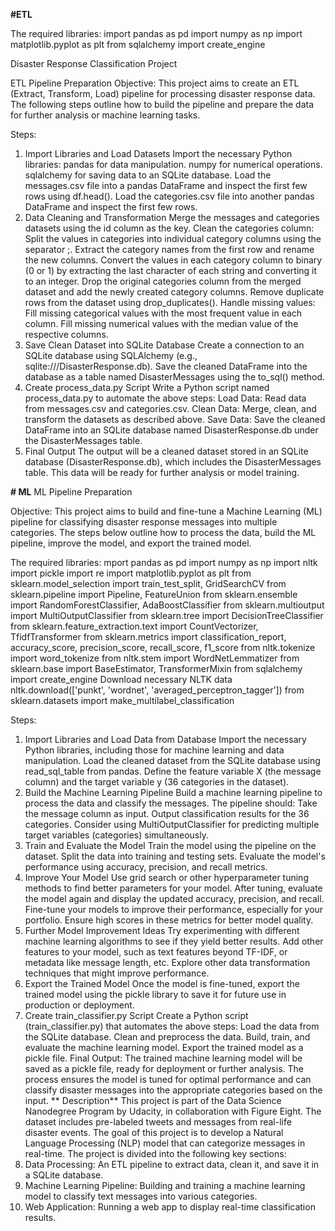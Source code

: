 **#ETL**

The required libraries:
import pandas as pd
import numpy as np
import matplotlib.pyplot as plt
from sqlalchemy import create_engine

Disaster Response Classification Project

ETL Pipeline Preparation Objective: This project aims to create an ETL (Extract, Transform, Load) pipeline for processing disaster response data. The following steps outline how to build the pipeline and prepare the data for further analysis or machine learning tasks.

Steps:

1. Import Libraries and Load Datasets
Import the necessary Python libraries:
pandas for data manipulation.
numpy for numerical operations.
sqlalchemy for saving data to an SQLite database.
Load the messages.csv file into a pandas DataFrame and inspect the first few rows using df.head().
Load the categories.csv file into another pandas DataFrame and inspect the first few rows.
2. Data Cleaning and Transformation
Merge the messages and categories datasets using the id column as the key.
Clean the categories column:
Split the values in categories into individual category columns using the separator ;.
Extract the category names from the first row and rename the new columns.
Convert the values in each category column to binary (0 or 1) by extracting the last character of each string and converting it to an integer.
Drop the original categories column from the merged dataset and add the newly created category columns.
Remove duplicate rows from the dataset using drop_duplicates().
Handle missing values:
Fill missing categorical values with the most frequent value in each column.
Fill missing numerical values with the median value of the respective columns.
3. Save Clean Dataset into SQLite Database
Create a connection to an SQLite database using SQLAlchemy (e.g., sqlite:///DisasterResponse.db).
Save the cleaned DataFrame into the database as a table named DisasterMessages using the to_sql() method.
4. Create process_data.py Script
Write a Python script named process_data.py to automate the above steps:
Load Data:
Read data from messages.csv and categories.csv.
Clean Data:
Merge, clean, and transform the datasets as described above.
Save Data:
Save the cleaned DataFrame into an SQLite database named DisasterResponse.db under the DisasterMessages table.
5. Final Output
The output will be a cleaned dataset stored in an SQLite database (DisasterResponse.db), which includes the DisasterMessages table. This data will be ready for further analysis or model training.

**# ML**
ML Pipeline Preparation

Objective:
This project aims to build and fine-tune a Machine Learning (ML) pipeline for classifying disaster response messages into multiple categories. The steps below outline how to process the data, build the ML pipeline, improve the model, and export the trained model.

The required libraries:
mport pandas as pd
import numpy as np
import nltk
import pickle
import re
import matplotlib.pyplot as plt
from sklearn.model_selection import train_test_split, GridSearchCV
from sklearn.pipeline import Pipeline, FeatureUnion
from sklearn.ensemble import RandomForestClassifier, AdaBoostClassifier
from sklearn.multioutput import MultiOutputClassifier
from sklearn.tree import DecisionTreeClassifier
from sklearn.feature_extraction.text import CountVectorizer, TfidfTransformer
from sklearn.metrics import classification_report, accuracy_score, precision_score, recall_score, f1_score
from nltk.tokenize import word_tokenize
from nltk.stem import WordNetLemmatizer
from sklearn.base import BaseEstimator, TransformerMixin
from sqlalchemy import create_engine
Download necessary NLTK data
nltk.download(['punkt', 'wordnet', 'averaged_perceptron_tagger'])
from sklearn.datasets import make_multilabel_classification

Steps:
1. Import Libraries and Load Data from Database
Import the necessary Python libraries, including those for machine learning and data manipulation.
Load the cleaned dataset from the SQLite database using read_sql_table from pandas.
Define the feature variable X (the message column) and the target variable y (36 categories in the dataset).
2. Build the Machine Learning Pipeline
Build a machine learning pipeline to process the data and classify the messages.
The pipeline should:
Take the message column as input.
Output classification results for the 36 categories.
Consider using MultiOutputClassifier for predicting multiple target variables (categories) simultaneously.
3. Train and Evaluate the Model
Train the model using the pipeline on the dataset.
Split the data into training and testing sets.
Evaluate the model's performance using accuracy, precision, and recall metrics.
4. Improve Your Model
Use grid search or other hyperparameter tuning methods to find better parameters for your model.
After tuning, evaluate the model again and display the updated accuracy, precision, and recall.
Fine-tune your models to improve their performance, especially for your portfolio. Ensure high scores in these metrics for better model quality.
5. Further Model Improvement Ideas
Try experimenting with different machine learning algorithms to see if they yield better results.
Add other features to your model, such as text features beyond TF-IDF, or metadata like message length, etc.
Explore other data transformation techniques that might improve performance.
6. Export the Trained Model
Once the model is fine-tuned, export the trained model using the pickle library to save it for future use in production or deployment.
7. Create train_classifier.py Script
Create a Python script (train_classifier.py) that automates the above steps:
Load the data from the SQLite database.
Clean and preprocess the data.
Build, train, and evaluate the machine learning model.
Export the trained model as a pickle file.
Final Output:
The trained machine learning model will be saved as a pickle file, ready for deployment or further analysis.
The process ensures the model is tuned for optimal performance and can classify disaster messages into the appropriate categories based on the input.
**
Description**
This project is part of the Data Science Nanodegree Program by Udacity, in collaboration with Figure Eight. The dataset includes pre-labeled tweets and messages from real-life disaster events. The goal of this project is to develop a Natural Language Processing (NLP) model that can categorize messages in real-time.
The project is divided into the following key sections:
1. Data Processing: An ETL pipeline to extract data, clean it, and save it in a SQLite database.
2. Machine Learning Pipeline: Building and training a machine learning model to classify text messages into various categories.
3. Web Application: Running a web app to display real-time classification results.


